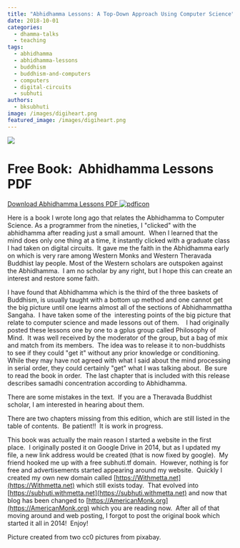 ```yaml
---
title: "Abhidhamma Lessons: A Top-Down Approach Using Computer Science"
date: 2018-10-01
categories: 
  - dhamma-talks
  - teaching
tags: 
  - abhidhamma
  - abhidhamma-lessons
  - buddhism
  - buddhism-and-computers
  - computers
  - digital-circuits
  - subhuti
authors: 
  - bksubhuti
image: /images/digiheart.png
featured_image: /images/digiheart.png
---
```


[![](/images/digiheart-1024x695.png)](https://americanmonk.org/wp-content/uploads/2018/09/digiheart.png)

# Free Book:  Abhidhamma Lessons PDF

[Download Abhidhamma Lessons PDF ![pdficon](/images/pdficon.jpeg)](assets/AbhidhammaLessons.pdf) 

Here is a book I wrote long ago that relates the Abhidhamma to Computer Science. As a programmer from the nineties, I "clicked" with the abhidhamma after reading just a small amount.  When I learned that the mind does only one thing at a time, it instantly clicked with a graduate class I had taken on digital circuits.  It gave me the faith in the Abhidhamma early on which is very rare among Western Monks and Western Theravada Buddhist lay people. Most of the Western scholars are outspoken against the Abhidhamma.  I am no scholar by any right, but I hope this can create an interest and restore some faith.

I have found that Abhidhamma which is the third of the three baskets of Buddhism, is usually taught with a bottom up method and one cannot get the big picture until one learns almost all of the sections of Abhidhammattha Sangaha.  I have taken some of the  interesting points of the big picture that relate to computer science and made lessons out of them.    I had originally posted these lessons one by one to a gplus group called Philosophy of Mind.  It was well received by the moderator of the group, but a bag of mix and match from its members.  The idea was to release it to non-buddhists to see if they could "get it" without any prior knowledge or conditioning.  While they may have not agreed with what I said about the mind processing in serial order, they could certainly "get" what I was talking about.  Be sure to read the book in order.  The last chapter that is included with this release describes samadhi concentration according to Abhidhamma.

There are some mistakes in the text.  If you are a Theravada Buddhist scholar, I am interested in hearing about them.

There are two chapters missing from this edition, which are still listed in the table of contents.  Be patient!!  It is work in progress.

This book was actually the main reason I started a website in the first place.  I originally posted it on Google Drive in 2014, but as I updated my file, a new link address would be created (that is now fixed by google).  My friend hooked me up with a free subhuti.tf domain.  However, nothing is for free and advertisements started appearing around my website.  Quickly I created my own new domain called [https://Withmetta.net](https://Withmetta.net) which still exists today.  That evolved into [https://subhuti.withmetta.net](https://subhuti.withmetta.net) and now that blog has been changed to [https://AmericanMonk.org](https://AmericanMonk.org) which you are reading now.  After all of that moving around and web posting, I forgot to post the original book which started it all in 2014!  Enjoy!

Picture created from two cc0 pictures from pixabay.